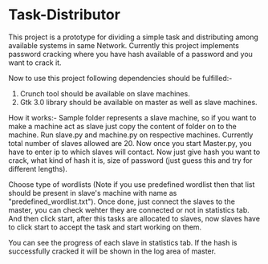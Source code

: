 # Task-Distributor
This project is a prototype for dividing a simple task and distributing among available systems in same Network.
Currently this project implements password cracking where you have hash available of a password and you want to crack it.


Now to use this project following dependencies should be fulfilled:-
  1. Crunch tool should be available on slave machines.
  2. Gtk 3.0 library should be available on master as well as slave machines. 
 
How it works:-
  Sample folder represents a slave machine, so if you want to make a machine act as slave just copy the content of folder on to the machine. Run slave.py and machine.py
  on respective machines. Currently total number of slaves allowed are 20. Now once you start Master.py, you have to enter ip to which slaves will contact. Now just give 
  hash you want to crack, what kind of hash it is, size of password (just guess this and try for different lengths). 
  
  Choose type of wordlists (Note if you use predefined wordlist then that list should be present in slave's machine with name as "predefined_wordlist.txt"). Once done, 
  just connect the slaves to the master, you can check wehter they are connected or not in statistics tab. And then click start, after this tasks are allocated to 
  slaves, now slaves have to click start to accept the task and start working on them.
  
  You can see the progress of each slave in statistics tab. If the hash is successfully cracked it will be shown in the log area of master.
